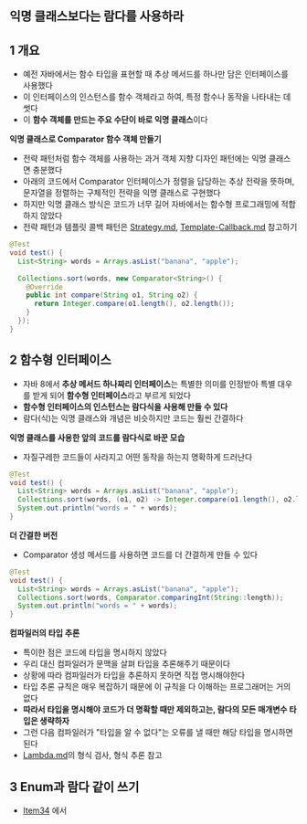 ## 익명 클래스보다는 람다를 사용하라



## 1 개요

* 예전 자바에서는 함수 타입을 표현할 때 추상 메서드를 하나만 담은 인터페이스를 사용했다
* 이 인터페이스의 인스턴스를 함수 객체라고 하여, 특정 함수나 동작을 나타내는 데 썻다
* 이 **함수 객체를 만드는 주요 수단이 바로 익명 클래스**이다



**익명 클래스로 Comparator 함수 객체 만들기**

* 전략 패턴처럼 함수 객체를 사용하는 과거 객체 지향 디자인 패턴에는 익명 클래스면 충분했다
* 아래의 코드에서 Comparator 인터페이스가 정렬을 담당하는 추상 전략을 뜻하며, 문자열을 정렬하는 구체적인 전략을 익명 클래스로 구현했다
* 하지만 익명 클래스 방식은 코드가 너무 길어 자바에서는 함수형 프로그래밍에 적합하지 않았다
* 전략 패턴과 템플릿 콜백 패턴은 [Strategy.md](../../../../../Design-Pattern/Strategy/Strategy.md), [Template-Callback.md](../../../../../Design-Pattern/Template-Callback/Template-Callback.md) 참고하기

```java
@Test
void test() {
  List<String> words = Arrays.asList("banana", "apple");
  
  Collections.sort(words, new Comparator<String>() {
    @Override
    public int compare(String o1, String o2) {
      return Integer.compare(o1.length(), o2.length());
    }
  });
}
```



## 2 함수형 인터페이스

* 자바 8에서 **추상 메서드 하나짜리 인터페이스**는 특별한 의미를 인정받아 특별 대우를 받게 되어 **함수형 인터페이스**라고 부르게 되었다
* **함수형 인터페이스의 인스턴스는 람다식을 사용해 만들 수 있다**
* 람다(식)는 익명 클래스와 개념은 비슷하지만 코드는 훨씬 간결하다



**익명 클래스를 사용한 앞의 코드를 람다식로 바꾼 모습**

* 자질구레한 코드들이 사라지고 어떤 동작을 하는지 명확하게 드러난다

```java
@Test
void test() {
  List<String> words = Arrays.asList("banana", "apple");
  Collections.sort(words, (o1, o2) -> Integer.compare(o1.length(), o2.length()));
  System.out.println("words = " + words);
}
```

**더 간결한 버전**

* Comparator 생성 메서드를 사용하면 코드를 더 간결하게 만들 수 있다

```java
@Test
void test() {
  List<String> words = Arrays.asList("banana", "apple");
  Collections.sort(words, Comparator.comparingInt(String::length));
  System.out.println("words = " + words);
}
```



**컴파일러의 타입 추론**

* 특이한 점은 코드에 타입을 명시하지 않았다
* 우리 대신 컴파일러가 문맥을 살펴 타입을 추론해주기 때문이다
* 상황에 따라 컴파일러가 타입을 추론하지 못하면 직접 명시해야한다
* 타입 추론 규칙은 매우 복잡하기 때문에 이 규칙을 다 이해하는 프로그래머는 거의 없다
* **따라서 타입을 명시해야 코드가 더 명확할 때만 제외하고는, 람다의 모든 매개변수 타입은 생략하자**
* 그런 다음 컴파일러가 "타입을 알 수 없다"는 오류를 낼 때만 해당 타입을 명시하면 된다
* [Lambda.md](../../../Lambda/Lambda.md)의 형식 검사, 형식 추론 참고



## 3 Enum과 람다 같이 쓰기

* [Item34](../../Chapter6/Item34/Item34.md) 에서 